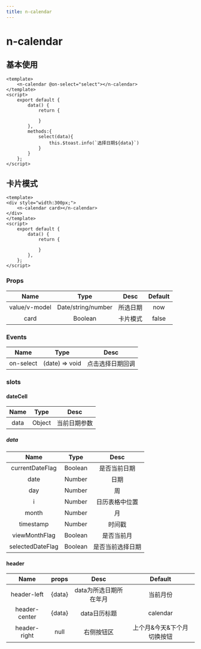 ```yaml
---
title: n-calendar
---
```

# n-calendar

## 基本使用

```vue live
<template>
    <n-calendar @on-select="select"></n-calendar>
</template>
<script>
    export default {
        data() {
            return {
               
            }
        },
        methods:{
            select(data){
                this.$toast.info(`选择日期${data}`)
            }
        }
    };
</script>

```
## 卡片模式

```vue live
<template>
<div style="width:300px;">
    <n-calendar card></n-calendar>
</div>
</template>
<script>
    export default {
        data() {
            return {
               
            }
        },
    };
</script>

```

### Props

|Name|Type|Desc|Default|
|:-:|:-:|:-:|:-:|
|value/v-model|Date/string/number|所选日期|now|
|card|Boolean|卡片模式|false|

### Events

|Name|Type|Desc|
|:-:|:-:|:-:|
|on-select|(date) => void|点击选择日期回调|

### slots

#### dateCell
|Name|Type|Desc|
|:-:|:-:|:-:|
|data|Object| 当前日期参数|

##### data
|Name|Type|Desc|
|:-:|:-:|:-:|
|currentDateFlag|Boolean|是否当前日期|
|date|Number|日期|
|day|Number|周|
|i|Number|日历表格中位置|
|month|Number|月|
|timestamp|Number|时间戳|
|viewMonthFlag|Boolean|是否当前月|
|selectedDateFlag|Boolean|是否当前选择日期|
#### header
|Name|props|Desc|Default|
|:-:|:-:|:-:|:-:|
|header-left|{data}|data为所选日期所在年月|当前月份|
|header-center|{data}|data日历标题| calendar|
|header-right|null|右侧按钮区| 上个月&今天&下个月 切换按钮|